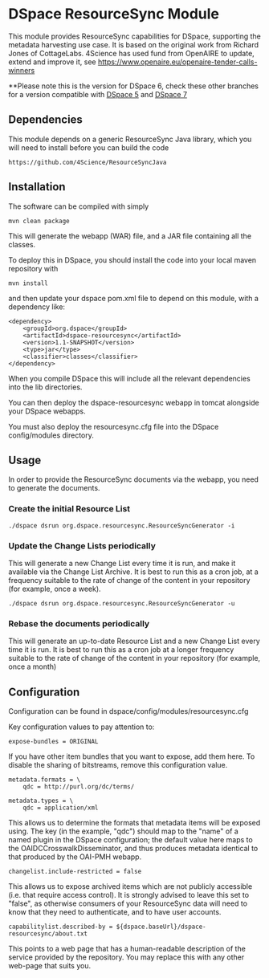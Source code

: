# DSpace ResourceSync Module

This module provides ResourceSync capabilities for DSpace, supporting the metadata harvesting use case. It is based on the original work from Richard Jones of CottageLabs. 4Science has used fund from OpenAIRE to update, extend and improve it, see https://www.openaire.eu/openaire-tender-calls-winners

**Please note this is the version for DSpace 6, check these other branches for a version compatible with [DSpace 5](https://github.com/4Science/DSpaceResourceSync/tree/D4CRIS-506) and [DSpace 7](https://github.com/4Science/DSpaceResourceSync/tree/D4CRIS-506-D7)

## Dependencies

This module depends on a generic ResourceSync Java library, which you will need to install before you can
build the code

    https://github.com/4Science/ResourceSyncJava

## Installation

The software can be compiled with simply

    mvn clean package

This will generate the webapp (WAR) file, and a JAR file containing all the classes.

To deploy this in DSpace, you should install the code into your local maven repository with

    mvn install

and then update your dspace pom.xml file to depend on this module, with a dependency like:

    <dependency>
        <groupId>org.dspace</groupId>
        <artifactId>dspace-resourcesync</artifactId>
        <version>1.1-SNAPSHOT</version>
        <type>jar</type>
        <classifier>classes</classifier>
    </dependency>

When you compile DSpace this will include all the relevant dependencies into the lib directories.

You can then deploy the dspace-resourcesync webapp in tomcat alongside your DSpace webapps.

You must also deploy the resourcesync.cfg file into the DSpace config/modules directory.

## Usage

In order to provide the ResourceSync documents via the webapp, you need to generate the documents.

### Create the initial Resource List

    ./dspace dsrun org.dspace.resourcesync.ResourceSyncGenerator -i

### Update the Change Lists periodically

This will generate a new Change List every time it is run, and make it available via the Change List Archive.  It is
best to run this as a cron job, at a frequency suitable to the rate of change of the content in your repository (for
example, once a week).

    ./dspace dsrun org.dspace.resourcesync.ResourceSyncGenerator -u

### Rebase the documents periodically

This will generate an up-to-date Resource List and a new Change List every time it is run.  It is best to run this as
a cron job at a longer frequency suitable to the rate of change of the content in your repository (for example, once
a month)

## Configuration

Configuration can be found in dspace/config/modules/resourcesync.cfg

Key configuration values to pay attention to:

    expose-bundles = ORIGINAL

If you have other item bundles that you want to expose, add them here.  To disable the sharing of bitstreams, remove
this configuration value.

    metadata.formats = \
        qdc = http://purl.org/dc/terms/

    metadata.types = \
        qdc = application/xml

This allows us to determine the formats that metadata items will be exposed using.  The key (in the example, "qdc")
should map to the "name" of a named plugin in the DSpace configuration; the default value here maps to the OAIDCCrosswalkDisseminator,
and thus produces metadata identical to that produced by the OAI-PMH webapp.

    changelist.include-restricted = false

This allows us to expose archived items which are not publicly accessible (i.e. that require access control).  It is
strongly advised to leave this set to "false", as otherwise consumers of your ResourceSync data will need to know that
they need to authenticate, and to have user accounts.

    capabilitylist.described-by = ${dspace.baseUrl}/dspace-resourcesync/about.txt

This points to a web page that has a human-readable description of the service provided by the repository.  You may
replace this with any other web-page that suits you.

